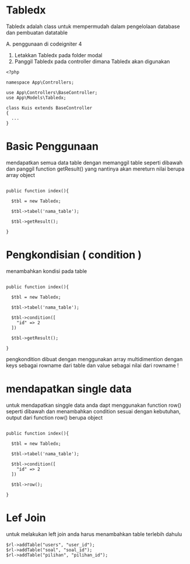 # Tabledx
Tabledx adalah class untuk mempermudah dalam pengelolaan database dan pembuatan datatable 

A. penggunaan di codeigniter 4

1. Letakkan Tabledx pada folder modal
2. Panggil Tabledx pada controller dimana Tabledx akan digunakan

```
<?php

namespace App\Controllers;

use App\Controllers\BaseController;
use App\Models\Tabledx;

class Kuis extends BaseController
{
  ...
}

```

# Basic Penggunaan
mendapatkan semua data table dengan memanggil table seperti dibawah dan panggil function getResult() yang nantinya akan mereturn nilai berupa array object

```

public function index(){

  $tbl = new Tabledx;
  
  $tbl->tabel('nama_table');
  
  $tbl->getResult();

}

```

# Pengkondisian ( condition )
menambahkan kondisi pada table

```

public function index(){

  $tbl = new Tabledx;
  
  $tbl->tabel('nama_table');
  
  $tbl->condition([
    "id" => 2
  ])
  
  $tbl->getResult();

}

```
pengkondition dibuat dengan menggunakan array multidimention dengan keys sebagai rowname dari table dan value sebagai nilai dari rowname !

# mendapatkan single data
untuk mendapatkan singgle data anda dapt menggunakan function row() seperti dibawah dan menambahkan condition sesuai dengan kebutuhan, output dari function row() berupa object

```

public function index(){

  $tbl = new Tabledx;
  
  $tbl->tabel('nama_table');
  
  $tbl->condition([
    "id" => 2
  ])
  
  $tbl->row();

}

```

# Lef Join
untuk melakukan left join anda harus menambahkan table terlebih dahulu
```
$rl->addTable("users", "user_id");
$rl->addTable("soal", "soal_id");
$rl->addTable("pilihan", "pilihan_id");
```
